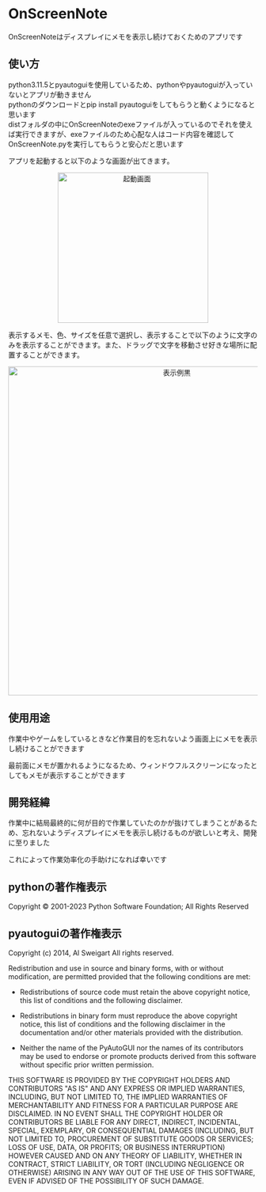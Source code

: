 # OnScreenNote
OnScreenNoteはディスプレイにメモを表示し続けておくためのアプリです

## 使い方
python3.11.5とpyautoguiを使用しているため、pythonやpyautoguiが入っていないとアプリが動きません  
pythonのダウンロードとpip install pyautoguiをしてもらうと動くようになると思います  
distフォルダの中にOnScreenNoteのexeファイルが入っているのでそれを使えば実行できますが、exeファイルのため心配な人はコード内容を確認してOnScreenNote.pyを実行してもらうと安心だと思います

アプリを起動すると以下のような画面が出てきます。

<p align="center">
  <img width="304" alt="起動画面" src="https://github.com/Suisha777/OnScreenNote/assets/87187910/c782887f-d6f5-427c-a42f-f13378003f93">
</p>

表示するメモ、色、サイズを任意で選択し、表示することで以下のように文字のみを表示することができます。また、ドラッグで文字を移動させ好きな場所に配置することができます。

<p align="center">
  <img width="665" alt="表示例黒" src="https://github.com/Suisha777/OnScreenNote/assets/87187910/2718f5f7-4de2-4281-961c-5877b3060cac">
</p> 


## 使用用途
作業中やゲームをしているときなど作業目的を忘れないよう画面上にメモを表示し続けることができます

最前面にメモが置かれるようになるため、ウィンドウフルスクリーンになったとしてもメモが表示することができます

## 開発経緯

作業中に結局最終的に何が目的で作業していたのかが抜けてしまうことがあるため、忘れないようディスプレイにメモを表示し続けるものが欲しいと考え、開発に至りました

これによって作業効率化の手助けになれば幸いです

## pythonの著作権表示
Copyright © 2001-2023 Python Software Foundation; All Rights Reserved

## pyautoguiの著作権表示
Copyright (c) 2014, Al Sweigart
All rights reserved.

Redistribution and use in source and binary forms, with or without
modification, are permitted provided that the following conditions are met:

* Redistributions of source code must retain the above copyright notice, this
  list of conditions and the following disclaimer.

* Redistributions in binary form must reproduce the above copyright notice,
  this list of conditions and the following disclaimer in the documentation
  and/or other materials provided with the distribution.

* Neither the name of the PyAutoGUI nor the names of its
  contributors may be used to endorse or promote products derived from
  this software without specific prior written permission.

THIS SOFTWARE IS PROVIDED BY THE COPYRIGHT HOLDERS AND CONTRIBUTORS "AS IS"
AND ANY EXPRESS OR IMPLIED WARRANTIES, INCLUDING, BUT NOT LIMITED TO, THE
IMPLIED WARRANTIES OF MERCHANTABILITY AND FITNESS FOR A PARTICULAR PURPOSE ARE DISCLAIMED. IN NO EVENT SHALL THE COPYRIGHT HOLDER OR CONTRIBUTORS BE LIABLE FOR ANY DIRECT, INDIRECT, INCIDENTAL, SPECIAL, EXEMPLARY, OR CONSEQUENTIAL DAMAGES (INCLUDING, BUT NOT LIMITED TO, PROCUREMENT OF SUBSTITUTE GOODS OR SERVICES; LOSS OF USE, DATA, OR PROFITS; OR BUSINESS INTERRUPTION) HOWEVER CAUSED AND ON ANY THEORY OF LIABILITY, WHETHER IN CONTRACT, STRICT LIABILITY,  OR TORT (INCLUDING NEGLIGENCE OR OTHERWISE) ARISING IN ANY WAY OUT OF THE USE OF THIS SOFTWARE, EVEN IF ADVISED OF THE POSSIBILITY OF SUCH DAMAGE.

